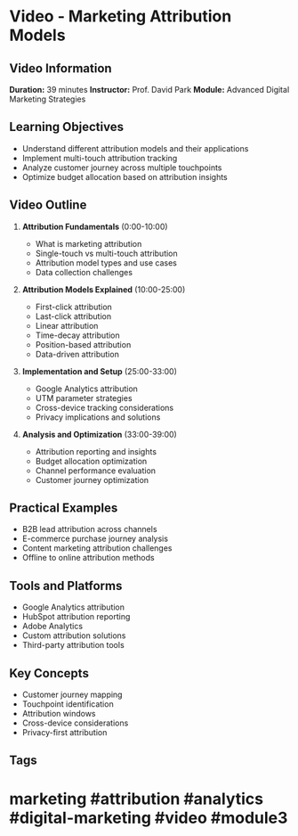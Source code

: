 # Video - Marketing Attribution Models

## Video Information

**Duration:** 39 minutes
**Instructor:** Prof. David Park
**Module:** Advanced Digital Marketing Strategies

## Learning Objectives

- Understand different attribution models and their applications
- Implement multi-touch attribution tracking
- Analyze customer journey across multiple touchpoints
- Optimize budget allocation based on attribution insights

## Video Outline

1. **Attribution Fundamentals** (0:00-10:00)
   - What is marketing attribution
   - Single-touch vs multi-touch attribution
   - Attribution model types and use cases
   - Data collection challenges

2. **Attribution Models Explained** (10:00-25:00)
   - First-click attribution
   - Last-click attribution
   - Linear attribution
   - Time-decay attribution
   - Position-based attribution
   - Data-driven attribution

3. **Implementation and Setup** (25:00-33:00)
   - Google Analytics attribution
   - UTM parameter strategies
   - Cross-device tracking considerations
   - Privacy implications and solutions

4. **Analysis and Optimization** (33:00-39:00)
   - Attribution reporting and insights
   - Budget allocation optimization
   - Channel performance evaluation
   - Customer journey optimization

## Practical Examples

- B2B lead attribution across channels
- E-commerce purchase journey analysis
- Content marketing attribution challenges
- Offline to online attribution methods

## Tools and Platforms

- Google Analytics attribution
- HubSpot attribution reporting
- Adobe Analytics
- Custom attribution solutions
- Third-party attribution tools

## Key Concepts

- Customer journey mapping
- Touchpoint identification
- Attribution windows
- Cross-device considerations
- Privacy-first attribution

## Tags

# marketing #attribution #analytics #digital-marketing #video #module3
